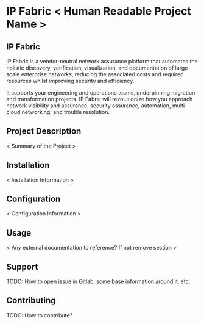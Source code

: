 # IP Fabric < Human Readable Project Name >

## IP Fabric

IP Fabric is a vendor-neutral network assurance platform that automates the 
holistic discovery, verification, visualization, and documentation of 
large-scale enterprise networks, reducing the associated costs and required 
resources whilst improving security and efficiency.

It supports your engineering and operations teams, underpinning migration and 
transformation projects. IP Fabric will revolutionize how you approach network 
visibility and assurance, security assurance, automation, multi-cloud 
networking, and trouble resolution.

## Project Description

< Summary of the Project >

## Installation

< Installation Information >

## Configuration

< Configuration Information >

## Usage

< Any external documentation to reference? If not remove section >

## Support

TODO: How to open issue in Gitlab, some base information around it, etc.

## Contributing

TODO: How to contribute?

